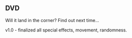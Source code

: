 ## DVD

Will it land in the corner? Find out next time...

v1.0 - finalized all special effects, movement, randomness.
